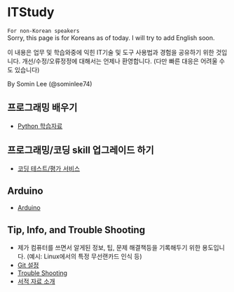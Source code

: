 # ITStudy

`For non-Korean speakers`   
  Sorry, this page is for Koreans as of today. I will try to add English soon.

이 내용은 업무 및 학습와중에 익힌 IT기술 및 도구 사용법과 경험을 공유하기 위한 것입니다.
개선/수정/오류정정에 대해서는 언제나 환영합니다. (다만 빠른 대응은 어려울 수도 있습니다)

By Somin Lee (@sominlee74)

## 프로그래밍 배우기

- [Python 학습자료](LearnProgramming/python_Learning.md)

## 프로그래밍/코딩 skill 업그레이드 하기

- [코딩 테스트/평가 서비스](Coding_Traning_Assessment.md)

## Arduino

- [Arduino](Arduino.md)

## Tip, Info, and Trouble Shooting
- 제가 컴퓨터를 쓰면서 알게된 정보, 팁, 문제 해결책등을 기록해두기 위한 용도입니다. (예시: Linux에서의 특정 무선랜카드 인식 등)
- [Git 설정](git.md)
- [Trouble Shooting](TroubleShooting.md)
- [서적 자료 소개](books.md)
	
 
